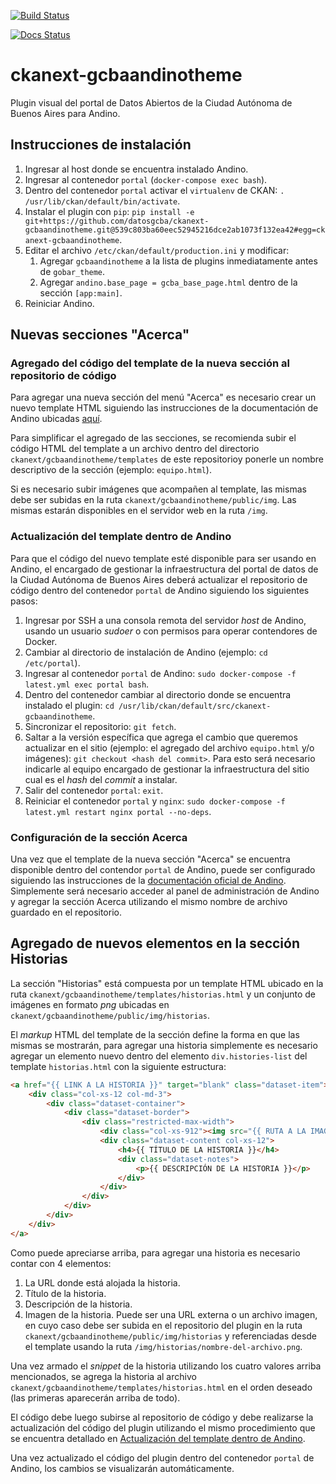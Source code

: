 [![Build Status](https://travis-ci.org/poligarcia/ckanext-gcbaandinotheme.svg?branch=master)](https://travis-ci.org/poligarcia/ckanext-gcbaandinotheme)

[![Docs Status](https://readthedocs.org/projects/ckanext-gcbaandinotheme/badge/?version=master)](http://ckanext-gcbaandinotheme.readthedocs.io/es/master/)

# ckanext-gcbaandinotheme

Plugin visual del portal de Datos Abiertos de la Ciudad Autónoma de Buenos Aires para Andino. 

## Instrucciones de instalación

1. Ingresar al host donde se encuentra instalado Andino.
1. Ingresar al contenedor `portal` (`docker-compose exec bash`).
1. Dentro del contenedor `portal` activar el `virtualenv` de CKAN: `. /usr/lib/ckan/default/bin/activate`.
1. Instalar el plugin con `pip`: `pip install -e git+https://github.com/datosgcba/ckanext-gcbaandinotheme.git@539c803ba60eec52945216dce2ab1073f132ea42#egg=ckanext-gcbaandinotheme`.
1. Editar el archivo `/etc/ckan/default/production.ini` y modificar:
    1. Agregar `gcbaandinotheme` a la lista de plugins inmediatamente antes de `gobar_theme`.
    1. Agregar `andino.base_page = gcba_base_page.html` dentro de la sección `[app:main]`.
1. Reiniciar Andino.

## Nuevas secciones "Acerca"

### Agregado del código del template de la nueva sección al repositorio de código

Para agregar una nueva sección del menú "Acerca" es necesario crear un nuevo template HTML siguiendo las instrucciones de la documentación de Andino ubicadas [aquí](https://portal-andino.readthedocs.io/es/stable/quickstart/#como-puedo-crear-y-mostrar-mis-secciones-personalizadas).

Para simplificar el agregado de las secciones, se recomienda subir el código HTML del template a un archivo dentro del directorio `ckanext/gcbaandinotheme/templates` de este repositorioy ponerle un nombre descriptivo de la sección (ejemplo: `equipo.html`).

Si es necesario subir imágenes que acompañen al template, las mismas debe ser subidas en la ruta `ckanext/gcbaandinotheme/public/img`. Las mismas estarán disponibles en el servidor web en la ruta `/img`.

### Actualización del template dentro de Andino

Para que el código del nuevo template esté disponible para ser usando en Andino, el encargado de gestionar la infraestructura del portal de datos de la Ciudad Autónoma de Buenos Aires deberá actualizar el repositorio de código dentro del contenedor `portal` de Andino siguiendo los siguientes pasos:

1. Ingresar por SSH a una consola remota del servidor _host_ de Andino, usando un usuario _sudoer_ o con permisos para operar contendores de Docker.
1. Cambiar al directorio de instalación de Andino (ejemplo: `cd /etc/portal`).
1. Ingresar al contenedor `portal` de Andino: `sudo docker-compose -f latest.yml exec portal bash`.
1. Dentro del contenedor cambiar al directorio donde se encuentra instalado el plugin: `cd /usr/lib/ckan/default/src/ckanext-gcbaandinotheme`.
1. Sincronizar el repositorio: `git fetch`.
1. Saltar a la versión específica que agrega el cambio que queremos actualizar en el sitio (ejemplo: el agregado del archivo `equipo.html` y/o imágenes): `git checkout <hash del commit>`. Para esto será necesario indicarle al equipo encargado de gestionar la infraestructura del sitio cual es el _hash_ del _commit_ a instalar.
1. Salir del contenedor `portal`: `exit`.
1. Reiniciar el contenedor `portal` y `nginx`: `sudo docker-compose -f latest.yml restart nginx portal --no-deps`.

### Configuración de la sección Acerca

Una vez que el template de la nueva sección "Acerca" se encuentra disponible dentro del contendor `portal` de Andino, puede ser configurado siguiendo las instrucciones de la [documentación oficial de Andino](https://portal-andino.readthedocs.io/es/stable/quickstart/#como-puedo-crear-y-mostrar-mis-secciones-personalizadas). Simplemente será necesario acceder al panel de administración de Andino y agregar la sección Acerca utilizando el mismo nombre de archivo guardado en el repositorio.

## Agregado de nuevos elementos en la sección Historias

La sección "Historias" está compuesta por un template HTML ubicado en la ruta `ckanext/gcbaandinotheme/templates/historias.html` y un conjunto de imágenes en formato _png_ ubicadas en `ckanext/gcbaandinotheme/public/img/historias`.

El _markup_ HTML del template de la sección define la forma en que las mismas se mostrarán, para agregar una historia simplemente es necesario agregar un elemento nuevo dentro del elemento `div.histories-list` del template `historias.html` con la siguiente estructura:

```html
<a href="{{ LINK A LA HISTORIA }}" target="blank" class="dataset-item">
    <div class="col-xs-12 col-md-3">
        <div class="dataset-container">
            <div class="dataset-border">
                <div class="restricted-max-width">
                    <div class="col-xs-912"><img src="{{ RUTA A LA IMAGEN THUMB }}"></div>
                    <div class="dataset-content col-xs-12">
                        <h4>{{ TÍTULO DE LA HISTORIA }}</h4>
                        <div class="dataset-notes">
                            <p>{{ DESCRIPCIÓN DE LA HISTORIA }}</p>
                        </div>
                    </div>
                </div>
            </div>
        </div>
    </div>
</a>
```

Como puede apreciarse arriba, para agregar una historia es necesario contar con 4 elementos:

1. La URL donde está alojada la historia.
1. Título de la historia.
1. Descripción de la historia.
1. Imagen de la historia. Puede ser una URL externa o un archivo imagen, en cuyo caso debe ser subida en el repositorio del plugin en la ruta `ckanext/gcbaandinotheme/public/img/historias` y referenciadas desde el template usando la ruta `/img/historias/nombre-del-archivo.png`.

Una vez armado el _snippet_ de la historia utilizando los cuatro valores arriba mencionados, se agrega la historia al archivo `ckanext/gcbaandinotheme/templates/historias.html` en el orden deseado (las primeras aparecerán arriba de todo).

El código debe luego subirse al repositorio de código y debe realizarse la actualización del código del plugin utilizando el mismo procedimiento que se encuentra detallado en [Actualización del template dentro de Andino](#Actualización-del-template-dentro-de-Andino).

Una vez actualizado el código del plugin dentro del contenedor `portal` de Andino, los cambios se visualizarán automáticamente.
